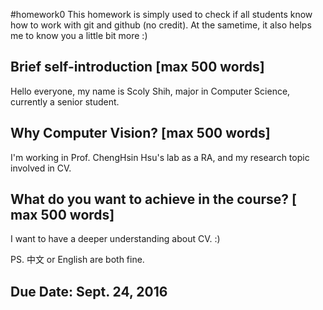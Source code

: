 #homework0
This homework is simply used to check if all students know how to work with git and github (no credit).
At the sametime, it also helps me to know you a little bit more :)

## Brief self-introduction [max 500 words]
Hello everyone, my name is Scoly Shih, major in Computer Science, currently a senior student. 

## Why Computer Vision? [max 500 words]
I'm working in Prof. ChengHsin Hsu's lab as a RA, and my research topic involved in CV.   

## What do you want to achieve in the course? [ max 500 words]
I want to have a deeper understanding about CV. :)

PS. 中文 or English are both fine.

## Due Date: Sept. 24, 2016
